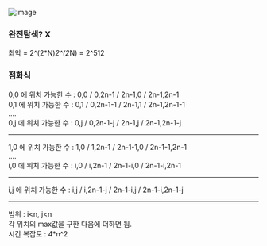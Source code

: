 
![image](https://user-images.githubusercontent.com/54070738/232478509-f95019ab-767c-4955-b070-ec3d4b1ebe16.png)


### 완전탐색? X
최악 = 2^(2*N)*2^(2*N) = 2^512

### 점화식

0,0 에 위치 가능한 수 : 0,0 / 0,2n-1 / 2n-1,0 / 2n-1,2n-1  
0,1 에 위치 가능한 수 : 0,1 / 0,2n-1-1 / 2n-1,1 / 2n-1,2n-1-1  
....  
0,j 에 위치 가능한 수 : 0,j / 0,2n-1-j / 2n-1,j / 2n-1,2n-1-j  

 ---
  
1,0 에 위치 가능한 수 : 1,0 / 1,2n-1 / 2n-1-1,0 / 2n-1-1,2n-1  
....  
i,0 에 위치 가능한 수 : i,0 / i,2n-1 / 2n-1-i,0 / 2n-1-i,2n-1  

---
    
i,j 에 위치 가능한 수 : i,j / i,2n-1-j / 2n-1-i,j / 2n-1-i,2n-1-j  

---

범위 : i<n, j<n  
각 위치의 max값을 구한 다음에 더하면 됨.  
시간 복잡도 : 4*n^2  
